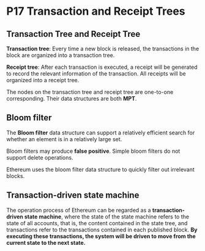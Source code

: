 # P17 Transaction and Receipt Trees

## Transaction Tree and Receipt Tree

**Transaction tree**: Every time a new block is released, the transactions in the block are organized into a transaction tree.

**Receipt tree**: After each transaction is executed, a receipt will be generated to record the relevant information of the transaction. All receipts will be organized into a receipt tree.

The nodes on the transaction tree and receipt tree are one-to-one corresponding. Their data structures are both **MPT**.

## Bloom filter

The **Bloom filter** data structure can support a relatively efficient search for whether an element is in a relatively large set.

Bloom filters may produce **false positive**. Simple bloom filters do not support delete operations.

Ethereum uses the bloom filter data structure to quickly filter out irrelevant blocks.

## Transaction-driven state machine

The operation process of Ethereum can be regarded as a **transaction-driven state machine**, where the state of the state machine refers to the state of all accounts, that is, the content contained in the state tree, and transactions refer to the transactions contained in each published block. **By executing these transactions, the system will be driven to move from the current state to the next state.**
